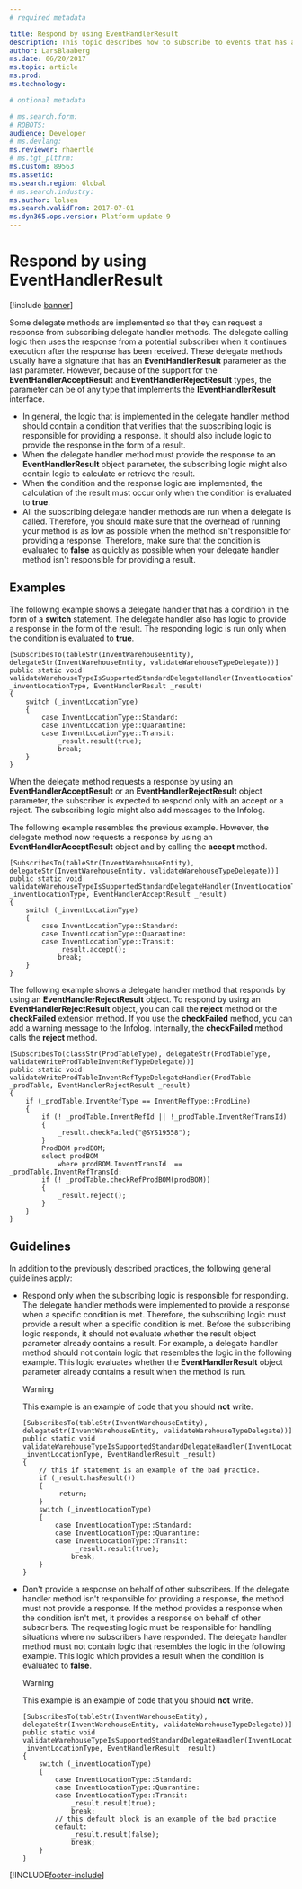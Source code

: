```yaml
---
# required metadata

title: Respond by using EventHandlerResult
description: This topic describes how to subscribe to events that has a parameter of any type that implements the IEventHandlerResult interface.
author: LarsBlaaberg
ms.date: 06/20/2017
ms.topic: article
ms.prod: 
ms.technology: 

# optional metadata

# ms.search.form: 
# ROBOTS: 
audience: Developer
# ms.devlang: 
ms.reviewer: rhaertle
# ms.tgt_pltfrm: 
ms.custom: 89563
ms.assetid: 
ms.search.region: Global
# ms.search.industry: 
ms.author: lolsen
ms.search.validFrom: 2017-07-01
ms.dyn365.ops.version: Platform update 9
---
```


# Respond by using EventHandlerResult

[!include [banner](../includes/banner.md)]

Some delegate methods are implemented so that they can request a response from subscribing delegate handler methods. The delegate calling logic then uses the response from a potential subscriber when it continues execution after the response has been received. These delegate methods usually have a signature that has an **EventHandlerResult** parameter as the last parameter. However, because of the support for the **EventHandlerAcceptResult** and **EventHandlerRejectResult** types, the parameter can be of any type that implements the **IEventHandlerResult** interface.

+ In general, the logic that is implemented in the delegate handler method should contain a condition that verifies that the subscribing logic is responsible for providing a response. It should also include logic to provide the response in the form of a result.
+ When the delegate handler method must provide the response to an **EventHandlerResult** object parameter, the subscribing logic might also contain logic to calculate or retrieve the result.
+ When the condition and the response logic are implemented, the calculation of the result must occur only when the condition is evaluated to **true**.
+ All the subscribing delegate handler methods are run when a delegate is called. Therefore, you should make sure that the overhead of running your method is as low as possible when the method isn't responsible for providing a response. Therefore, make sure that the condition is evaluated to **false** as quickly as possible when your delegate handler method isn't responsible for providing a result.

## Examples
The following example shows a delegate handler that has a condition in the form of a **switch** statement. The delegate handler also has logic to provide a response in the form of the result. The responding logic is run only when the condition is evaluated to **true**.

```xpp
[SubscribesTo(tableStr(InventWarehouseEntity), delegateStr(InventWarehouseEntity, validateWarehouseTypeDelegate))]
public static void validateWarehouseTypeIsSupportedStandardDelegateHandler(InventLocationType _inventLocationType, EventHandlerResult _result)
{
    switch (_inventLocationType)
    {
        case InventLocationType::Standard:
        case InventLocationType::Quarantine:
        case InventLocationType::Transit:
            _result.result(true);
            break;
    }
}
```

When the delegate method requests a response by using an **EventHandlerAcceptResult** or an **EventHandlerRejectResult** object parameter, the subscriber is expected to respond only with an accept or a reject. The subscribing logic might also add messages to the Infolog.

The following example resembles the previous example. However, the delegate method now requests a response by using an **EventHandlerAcceptResult** object and by calling the **accept** method.
	
```xpp
[SubscribesTo(tableStr(InventWarehouseEntity), delegateStr(InventWarehouseEntity, validateWarehouseTypeDelegate))]
public static void validateWarehouseTypeIsSupportedStandardDelegateHandler(InventLocationType _inventLocationType, EventHandlerAcceptResult _result)
{
    switch (_inventLocationType)
    {
        case InventLocationType::Standard:
        case InventLocationType::Quarantine:
        case InventLocationType::Transit:
            _result.accept();
            break;
    }
}
```

The following example shows a delegate handler method that responds by using an **EventHandlerRejectResult** object. To respond by using an **EventHandlerRejectResult** object, you can call the **reject** method or the **checkFailed** extension method. If you use the **checkFailed** method, you can add a warning message to the Infolog. Internally, the **checkFailed** method calls the **reject** method.

```xpp
[SubscribesTo(classStr(ProdTableType), delegateStr(ProdTableType, validateWriteProdTableInventRefTypeDelegate))]
public static void validateWriteProdTableInventRefTypeDelegateHandler(ProdTable _prodTable, EventHandlerRejectResult _result)
{
    if (_prodTable.InventRefType == InventRefType::ProdLine)
    {
        if (! _prodTable.InventRefId || !_prodTable.InventRefTransId)
        {
            _result.checkFailed("@SYS19558");
        }
        ProdBOM prodBOM;
        select prodBOM
            where prodBOM.InventTransId  == _prodTable.InventRefTransId;
        if (! _prodTable.checkRefProdBOM(prodBOM))
        {
            _result.reject();
        }
    }
}
```

## Guidelines
In addition to the previously described practices, the following general guidelines apply:

- Respond only when the subscribing logic is responsible for responding. The delegate handler methods were implemented to provide a response when a specific condition is met. Therefore, the subscribing logic must provide a result when a specific condition is met. Before the subscribing logic responds, it should not evaluate whether the result object parameter already contains a result. For example, a delegate handler method should not contain logic that resembles the logic in the following example. This logic evaluates whether the **EventHandlerResult** object parameter already contains a result when the method is run.

    > [!WARNING]
    > This example is an example of code that you should **not** write.

    ```xpp
    [SubscribesTo(tableStr(InventWarehouseEntity), delegateStr(InventWarehouseEntity, validateWarehouseTypeDelegate))]
	public static void validateWarehouseTypeIsSupportedStandardDelegateHandler(InventLocationType _inventLocationType, EventHandlerResult _result)
	{
	    // this if statement is an example of the bad practice.
	    if (_result.hasResult())
	    {
	         return;
	    }
	    switch (_inventLocationType)
	    {
	        case InventLocationType::Standard:
	        case InventLocationType::Quarantine:
	        case InventLocationType::Transit:
	             _result.result(true);
	            break;
	    }
	}
    ```
    
- Don't provide a response on behalf of other subscribers. If the delegate handler method isn't responsible for providing a response, the method must not provide a response. If the method provides a response when the condition isn't met, it provides a response on behalf of other subscribers. The requesting logic must be responsible for handling situations where no subscribers have responded. The delegate handler method must not contain logic that resembles the logic in the following example. This logic which provides a result when the condition is evaluated to **false**.
    
    > [!WARNING]
    > This example is an example of code that you should **not** write.
    
    ```xpp
	[SubscribesTo(tableStr(InventWarehouseEntity), delegateStr(InventWarehouseEntity, validateWarehouseTypeDelegate))]
	public static void validateWarehouseTypeIsSupportedStandardDelegateHandler(InventLocationType _inventLocationType, EventHandlerResult _result)
	{
	    switch (_inventLocationType)
	    {
	        case InventLocationType::Standard:
	        case InventLocationType::Quarantine:
	        case InventLocationType::Transit:
	            _result.result(true);
	            break;
		    // this default block is an example of the bad practice
	        default:
	            _result.result(false);
	            break;
	    }
	}
    ```


[!INCLUDE[footer-include](../../../includes/footer-banner.md)]